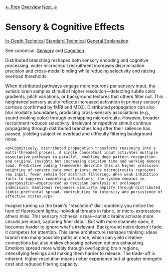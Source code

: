 <link rel="stylesheet" href="{{ site.baseurl }}/assets/css/tabs.css">
<script src="{{ site.baseurl }}/assets/js/tabstate.js"></script>

<div class="navline">
  <a data-nav href="./distributed-pathway-model">← Prev</a>
  <a data-nav href="../index">Overview</a>
  <a data-nav href="./stimming-reactive-loops">Next →</a>
</div>

# Sensory & Cognitive Effects

<div class="tabset">
  <div class="tab-choices">
    <a href="#" data-tab="tab-tech">In-Depth Technical</a>
    <a href="#" data-tab="tab-std">Standard Technical</a>
    <a href="#" data-tab="tab-gen">General Explanation</a>
  </div>

  <div id="tab-tech" class="tab-panel">
    <p class="note">
      See canonical: <a href="../higher-resolution-hypothesis.md#sensory-and-perceptual-consequences">Sensory</a> and
      <a href="../higher-resolution-hypothesis.md#cognitive-and-decision-making-consequences">Cognition</a>.
    </p>
    <p>Distributed branching reshapes both sensory encoding and cognitive processing: wider microcircuit recruitment increases discrimination precision and cross-modal binding while reducing selectivity and raising overload thresholds.</p>
  </div>

  <div id="tab-std" class="tab-panel">
    <p>When distributed pathways engage more neurons per sensory input, the autistic brain samples stimuli at higher resolution—detecting subtle color gradients, pitch variations, or background textures that others filter out. This heightened sensory acuity reflects increased activation in primary sensory cortices (confirmed by fMRI and MEG). Distributed propagation can also blur modality boundaries, producing cross-sensory associations (e.g., sound evoking color) through overlapping microcircuits. However, broader recruitment reduces selectivity: irrelevant or repetitive stimuli continue propagating through distributed branches long after their salience has passed, yielding subjective overload and difficulty filtering background noise.</p>

    <p>Cognitively, distributed propagation transforms reasoning into a multi-threaded process. A single conceptual input activates multiple associative pathways in parallel, enabling deep pattern recognition and original insights but increasing decision time and working memory load. Predictive coding frameworks describe this as higher precision-weighting of sensory data over priors: more microcircuits represent raw input, fewer remain for abstract filtering. When weak inhibition fails to suppress competing activations, the system remains in superposition—experienced as decision paralysis or prolonged indecision. Emotional responses similarly amplify through distributed limbic-prefrontal spread, contributing to intensity and persistence of affective states.</p>
  </div>

  <div id="tab-gen" class="tab-panel">
    <p>Imagine turning up the brain's "resolution" dial: suddenly you notice the hum of fluorescent lights, individual threads in fabric, or micro-expressions others miss. This sensory richness is real—autistic brains activate more circuits per input, capturing finer detail. But with more channels open, it becomes harder to ignore what's irrelevant. Background noise doesn't fade; it competes for attention. This same architecture reshapes thinking: ideas branch into many possible paths at once, which can yield creative connections but also makes choosing between options exhausting. Emotions spread more widely through overlapping brain regions, intensifying feelings and making them harder to release. The trade-off is inherent: higher resolution means richer experience but at greater energetic cost and reduced filtering capacity.</p>
  </div>
</div>
